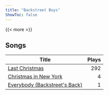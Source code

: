 ```yaml
---
title: "Backstreet Boys"
ShowToc: false
---
```


{{< more >}}

## Songs
Title | Plays 
----- | -----: 
[Last Christmas](/songs/last-christmas) | 292
[Christmas in New York](/songs/christmas-in-new-york) | 4
[Everybody (Backstreet's Back)](/songs/everybody-backstreets-back) | 1


